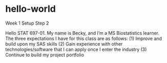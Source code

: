 # hello-world
Week 1 Setup Step 2

Hello STAT 697-01. My name is Becky, and I’m a MS Biostatistics learner. The three expectations I have for this class are as follows:
(1)	Improve and build upon my SAS skills
(2)	Gain experience with other technologies/software that I can apply once I enter the industry
(3)	Continue to build my project portfolio


